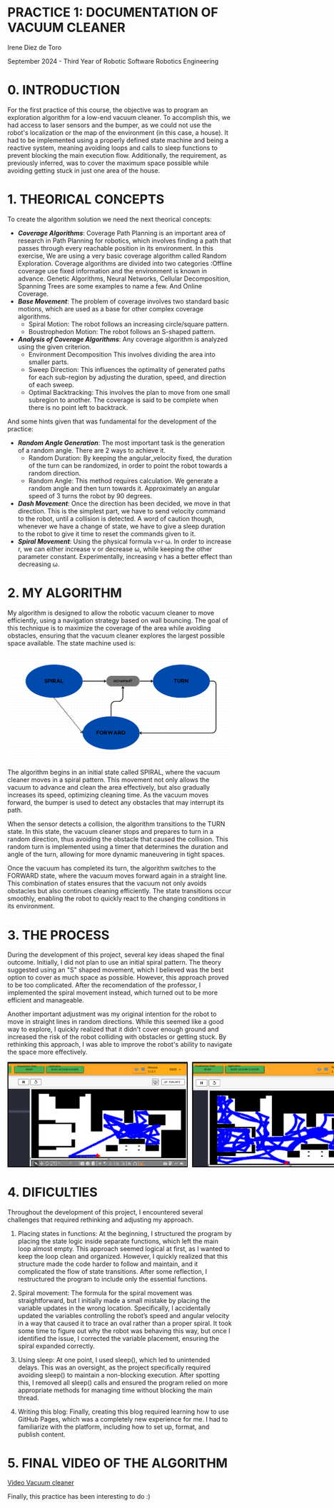 # PRACTICE 1: DOCUMENTATION OF VACUUM CLEANER

 Irene Diez de Toro
 
 September 2024 - Third Year of Robotic Software Robotics Engineering


# 0. INTRODUCTION

For the first practice of this course, the objective was to program an exploration algorithm for a low-end vacuum cleaner. To accomplish this, we had access to laser sensors and the bumper, as we could not use the robot's localization or the map of the environment (in this case, a house). It had to be implemented using a properly defined state machine and being a reactive system, meaning avoiding loops and calls to sleep functions to prevent blocking the main execution flow. Additionally, the requirement, as previously inferred, was to cover the maximum space possible while avoiding getting stuck in just one area of the house.

# 1. THEORICAL CONCEPTS

To create the algorithm solution we need the next theorical concepts:
- ***Coverage Algorithms***: Coverage Path Planning is an important area of research in Path Planning for robotics, which involves finding a path that passes through every reachable position in its environment. In this exercise, We are using a very basic coverage algorithm called Random Exploration. Coverage algorithms are divided into two categories :Offline coverage use fixed information and the environment is known in advance. Genetic Algorithms, Neural Networks, Cellular Decomposition, Spanning Trees are some examples to name a few. And Online Coverage.
- ***Base Movement***: The problem of coverage involves two standard basic motions, which are used as a base for other complex coverage algorithms.
   - Spiral Motion: The robot follows an increasing circle/square pattern.
   - Boustrophedon Motion: The robot follows an S-shaped pattern.
- ***Analysis of Coverage Algorithms***: Any coverage algorithm is analyzed using the given criterion.
   - Environment Decomposition This involves dividing the area into smaller parts.
   - Sweep Direction: This influences the optimality of generated paths for each sub-region by adjusting the duration, speed, and direction of each sweep.
   - Optimal Backtracking: This involves the plan to move from one small subregion to another. The coverage is said to be complete when there is no point left to backtrack.
 
 And some hints given that was fundamental for the development of the practice:
 - ***Random Angle Generation***: The most important task is the generation of a random angle. There are 2 ways to achieve it.
   - Random Duration: By keeping the angular_velocity fixed, the duration of the turn can be randomized, in order to point the robot towards a random direction.
   - Random Angle: This method requires calculation. We generate a random angle and then turn towards it. Approximately an angular speed of 3 turns the robot by 90 degrees.
- ***Dash Movement***: Once the direction has been decided, we move in that direction. This is the simplest part, we have to send velocity command to the robot, until a collision is detected. A word of caution though, whenever we have a change of state, we have to give a sleep duration to the robot to give it time to reset the commands given to it.
- ***Spiral Movement***: Using the physical formula v=r⋅ω. In order to increase r, we can either increase v or decrease ω, while keeping the other parameter constant. Experimentally, increasing v has a better effect than decreasing ω.


# 2. MY ALGORITHM

My algorithm is designed to allow the robotic vacuum cleaner to move efficiently, using a navigation strategy based on wall bouncing. The goal of this technique is to maximize the coverage of the area while avoiding obstacles, ensuring that the vacuum cleaner explores the largest possible space available. The state machine used is:

![State Machine](statemachinep1.png)

The algorithm begins in an initial state called SPIRAL, where the vacuum cleaner moves in a spiral pattern. This movement not only allows the vacuum to advance and clean the area effectively, but also gradually increases its speed, optimizing cleaning time. As the vacuum moves forward, the bumper is used to detect any obstacles that may interrupt its path.

When the sensor detects a collision, the algorithm transitions to the TURN state. In this state, the vacuum cleaner stops and prepares to turn in a random direction, thus avoiding the obstacle that caused the collision. This random turn is implemented using a timer that determines the duration and angle of the turn, allowing for more dynamic maneuvering in tight spaces.

Once the vacuum has completed its turn, the algorithm switches to the FORWARD state, where the vacuum moves forward again in a straight line. This combination of states ensures that the vacuum not only avoids obstacles but also continues cleaning efficiently. The state transitions occur smoothly, enabling the robot to quickly react to the changing conditions in its environment.


# 3. THE PROCESS
During the development of this project, several key ideas shaped the final outcome. Initially, I did not plan to use an initial spiral pattern. The theory suggested using an "S" shaped movement, which I believed was the best option to cover as much space as possible. However, this approach proved to be too complicated. After the recomendation of the professor, I implemented the spiral movement instead, which turned out to be more efficient and manageable.

Another important adjustment was my original intention for the robot to move in straight lines in random directions. While this seemed like a good way to explore, I quickly realized that it didn't cover enough ground and increased the risk of the robot colliding with obstacles or getting stuck. By rethinking this approach, I was able to improve the robot's ability to navigate the space more effectively.

<div style="display: flex; flex-wrap: nowrap; justify-content: space-between; gap: 10px;">
 <img src="lineaarecta.png" alt="Before" width="400" style="border: 2px solid black;">
 <img src="lineacurva.png" alt="After" width="400" style="border: 2px solid black;">
</div>

# 4. DIFICULTIES

Throughout the development of this project, I encountered several challenges that required rethinking and adjusting my approach.

1. Placing states in functions: At the beginning, I structured the program by placing the state logic inside separate functions, which left the main loop almost empty. This approach seemed logical at first, as I wanted to keep the loop clean and organized. However, I quickly realized that this structure made the code harder to follow and maintain, and it complicated the flow of state transitions. After some reflection, I restructured the program to include only the essential functions.

2. Spiral movement: The formula for the spiral movement was straightforward, but I initially made a small mistake by placing the variable updates in the wrong location. Specifically, I accidentally updated the variables controlling the robot’s speed and angular velocity in a way that caused it to trace an oval rather than a proper spiral. It took some time to figure out why the robot was behaving this way, but once I identified the issue, I corrected the variable placement, ensuring the spiral expanded correctly.

3. Using sleep: At one point, I used sleep(), which led to unintended delays. This was an oversight, as the project specifically required avoiding sleep() to maintain a non-blocking execution. After spotting this, I removed all sleep() calls and ensured the program relied on more appropriate methods for managing time without blocking the main thread.

4. Writing this blog: Finally, creating this blog required learning how to use GitHub Pages, which was a completely new experience for me. I had to familiarize with the platform, including how to set up, format, and publish content.

# 5. FINAL VIDEO OF THE ALGORITHM

[Video Vacuum cleaner](https://urjc-my.sharepoint.com/:v:/g/personal/i_diezd_2022_alumnos_urjc_es/ER4M29brXlRDl2lvbxE1JsUB3x4IVXTgQU_WdYtsLEO2fA?e=sUdUaQ&nav=eyJyZWZlcnJhbEluZm8iOnsicmVmZXJyYWxBcHAiOiJTdHJlYW1XZWJBcHAiLCJyZWZlcnJhbFZpZXciOiJTaGFyZURpYWxvZy1MaW5rIiwicmVmZXJyYWxBcHBQbGF0Zm9ybSI6IldlYiIsInJlZmVycmFsTW9kZSI6InZpZXcifSwicGxheWJhY2tPcHRpb25zIjp7fX0%3D)


Finally, this practice has been interesting to do :)




